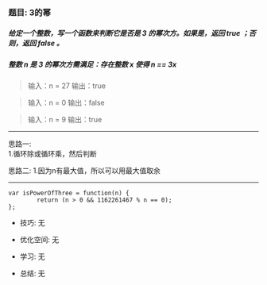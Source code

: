 
### 题目: 3的幂

##### 给定一个整数，写一个函数来判断它是否是 3 的幂次方。如果是，返回 true ；否则，返回 false 。
##### 整数 n 是 3 的幂次方需满足：存在整数 x 使得 n == 3x
      

>  输入：n = 27
   输出：true

> 输入：n = 0
  输出：false

> 输入：n = 9
  输出：true
      
---

思路一:   
1.循环除或循环乘，然后判断

思路二:
1.因为n有最大值，所以可以用最大值取余

---

```
var isPowerOfThree = function(n) {
        return (n > 0 && 1162261467 % n == 0);
};
```

* 技巧: 无 

* 优化空间: 无

* 学习: 无

* 总结: 无
